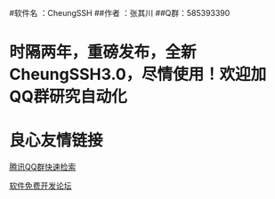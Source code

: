 #软件名 ：CheungSSH
##作者  ：张其川
##Q群：585393390



# 时隔两年，重磅发布，全新CheungSSH3.0，尽情使用！欢迎加QQ群研究自动化

 # 良心友情链接

[腾讯QQ群快速检索](http://u.720life.cn/s/8cf73f7c)

[软件免费开发论坛](http://u.720life.cn/s/bbb01dc0)